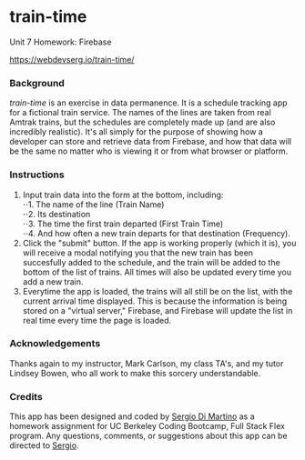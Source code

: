 train-time
==========
Unit 7 Homework: Firebase

https://webdevserg.io/train-time/

### Background
_train-time_ is an exercise in data permanence. It is a schedule tracking app for a fictional train service. The names of the lines are taken from real Amtrak trains, but the schedules are completely made up (and are also incredibly realistic). It's all simply for the purpose of showing how a developer can store and retrieve data from Firebase, and how that data will be the same no matter who is viewing it or from what browser or platform.

### Instructions
1. Input train data into the form at the bottom, including:  
⋅⋅1. The name of the line (Train Name)  
⋅⋅2. Its destination  
⋅⋅3. The time the first train departed (First Train Time)  
⋅⋅4. And how often a new train departs for that destination (Frequency).
2. Click the "submit" button. If the app is working properly (which it is), you will receive a modal notifying you that the new train has been succesfully added to the schedule, and the train will be added to the bottom of the list of trains. All times will also be updated every time you add a new train.
3. Everytime the app is loaded, the trains will all still be on the list, with the current arrival time displayed. This is because the information is being stored on a "virtual server," Firebase, and Firebase will update the list in real time every time the page is loaded.

### Acknowledgements
Thanks again to my instructor, Mark Carlson, my class TA's, and my tutor Lindsey Bowen, who all work to make this sorcery understandable.

### Credits
This app has been designed and coded by [Sergio Di Martino](https://github.com/sdimartino510/) as a homework assignment for UC Berkeley Coding Bootcamp, Full Stack Flex program. Any questions, comments, or suggestions about this app can be directed to [Sergio](mailto:sdimartino@gmail.com).

